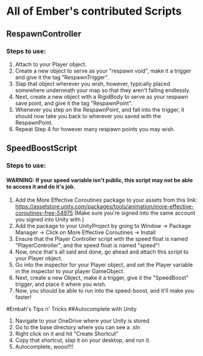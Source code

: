 # All of Ember's contributed Scripts
## RespawnController
### Steps to use:
1. Attach to your Player object.
2. Create a new object to serve as your "respawn void", make it a trigger and give it the tag "RespawnTrigger".
3. Slap that object wherever you wish, however, typically placed somewhere underneath your map so that they aren't falling endlessly.
4. Next, create a new object with a RigidBody to serve as your respawn save point, and give it the tag "RespawnPoint".
5. Whenever you step on the RespawnPoint, and fall into the trigger, it should now take you back to wherever you saved with the RespawnPoint.
6. Repeat Step 4 for however many respawn points you may wish.

## SpeedBoostScript
### Steps to use:
#### WARNING: If your speed variable isn't public, this script may not be able to access it and do it's job.
1. Add the More Effective Coroutines package to your assets from this link: https://assetstore.unity.com/packages/tools/animation/more-effective-coroutines-free-54975 (Make sure you're signed into the same account you signed into Unity with.)
2. Add the package to your UnityProject by going to Window -> Package Manager -> Click on More Effective Coroutines -> Install
3. Ensure that the Player Controller script with the speed float is named "PlayerController", and the speed float is named "speed"!
4. Now, once that's all said and done, go ahead and attach this script to your Player object.
5. Go into the inspector for your Player object, and set the Player variable in the inspector to your player GameObject.
5. Next, create a new Object, make it a trigger, give it the "SpeedBoost" trigger, and place it where you wish.
6. Now, you should be able to run into the speed-boost, and it'll make you faster!


#Embah's Tips n' Tricks
##Autocomplete with Unity
1. Navigate to your OneDrive where your Unity is stored
2. Go to the base directory where you can see a .sln
3. Right click on it and hit "Create Shortcut"
4. Copy that shortcut, slap it on your desktop, and run it.
5. Autocomplete, wooo!!!!